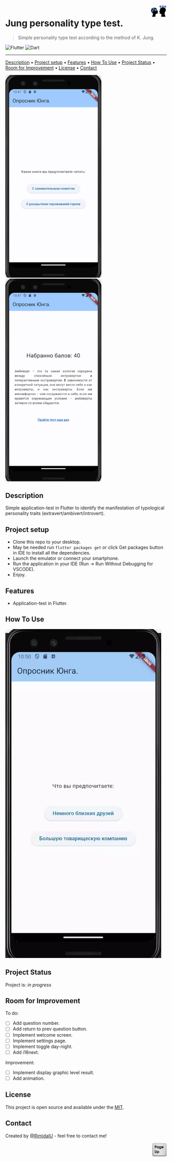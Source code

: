 <img src="./assets/logo.png" id="start" align="right" alt="Project logo" width="50" >

# Jung personality type test.

> Simple personality type test according to the method of K. Jung.

![Flutter](https://img.shields.io/badge/Flutter-02569B.svg?style=for-the-badge&logo=Flutter&logoColor=white)
![Dart](https://img.shields.io/badge/Dart-0175C2.svg?style=for-the-badge&logo=Dart&logoColor=white)

---

[Description](#description) •
[Project setup](#project-setup) •
[Features](#features) •
[How To Use](#how-to-use) •
[Project Status](#project-status) •
[Room for Improvement](#room-for-improvement) •
[License](#license) •
[Contact](#contact)

<img src="./assets/quest.png" width="300" /><img src="./assets/result.png" width="300" />


## Description

Simple application-test in Flutter to identify the manifestation of typological personality traits (extravert/ambivert/introvert).

## Project setup

- Clone this repo to your desktop.
- May be needed run `flutter packages get` or click Get packages button in IDE to install all the dependencies.
- Launch the emulator or connect your smartphone.
- Run the application in your IDE (Run -> Run Without Debugging for VSCODE).
- Enjoy.

## Features

- Application-test in Flutter.

## How To Use

<!-- Run [Live Demo](https://react-rtk-table.netlify.app/) -->

![tutorial][tutorial]

## Project Status

Project is: _in progress_

## Room for Improvement

To do:

- [ ] Add question number.
- [ ] Add return to prev question button.
- [ ] Implement welcome screen.
- [ ] Implement settings page.
- [ ] Implement toggle day-night.
- [ ] Add i18next.

Improvement:

- [ ] Implement display graphic level result.
- [ ] Add animation.

## License

This project is open source and available under the [MIT](../LICENSE).

## Contact

Created by [@RimidalU](https://www.linkedin.com/in/uladzimir-stankevich/) - feel free to contact me!

<p align="right"><a href="#start"><img width="45rem" src="./assets/pageUp.svg"></a></p>

<!-- MARKDOWN LINKS & IMAGES -->

[tutorial]: ./assets/demo.webp
